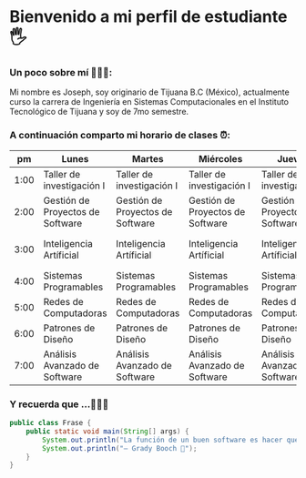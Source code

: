 # Bienvenido a mi perfil de estudiante 🖐

### Un poco sobre mí 👨🏻‍💻:
Mi nombre es Joseph, soy originario de Tijuana B.C (México), actualmente curso la carrera de Ingeniería en Sistemas Computacionales en el Instituto Tecnológico de Tijuana y soy de 7mo semestre. 

### A continuación comparto mi horario de clases ⏰: 

|pm   |Lunes   |Martes   |Miércoles   |Jueves   |Viernes   |
|---|---|---|---|---|---|
|1:00    |Taller de investigación I|Taller de investigación I|Taller de investigación I|Taller de investigación I|❌|
|2:00     |Gestión de Proyectos de Software|Gestión de Proyectos de Software|Gestión de Proyectos de Software|Gestión de Proyectos de Software|Gestión de Proyectos de Software  |
|3:00     |Inteligencia Artíficial|Inteligencia Artíficial|Inteligencia Artíficial|Inteligencia Artíficial|Gestión de Proyectos de Software|
|4:00     |Sistemas Programables|Sistemas Programables|Sistemas Programables|Sistemas Programables|❌|
|5:00     |Redes de Computadoras|Redes de Computadoras|Redes de Computadoras|Redes de Computadoras|Redes de Computadoras|
|6:00     |Patrones de Diseño|Patrones de Diseño|Patrones de Diseño|Patrones de Diseño|Patrones de Diseño|
|7:00     |Análisis Avanzado de Software|Análisis Avanzado de Software|Análisis Avanzado de Software|Análisis Avanzado de Software|Análisis Avanzado de Software|

### Y recuerda que ...🧘🏻‍♂️
```Java
public class Frase {
    public static void main(String[] args) {
        System.out.println("La función de un buen software es hacer que lo complejo parezca simple.");
        System.out.println("– Grady Booch 🧔");
    }
}
```
